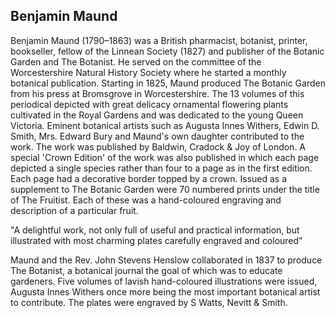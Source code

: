## Benjamin Maund

Benjamin Maund (1790–1863) was a British pharmacist, botanist, printer, bookseller, fellow of the Linnean Society (1827) and publisher of the Botanic Garden and The Botanist. He served on the committee of the Worcestershire Natural History Society where he started a monthly botanical publication.
Starting in 1825, Maund produced The Botanic Garden from his press at Bromsgrove in Worcestershire. The 13 volumes of this periodical depicted with great delicacy ornamental flowering plants cultivated in the Royal Gardens and was dedicated to the young Queen Victoria. Eminent botanical artists such as Augusta Innes Withers, Edwin D. Smith, Mrs. Edward Bury and Maund's own daughter contributed to the work. The work was published by Baldwin, Cradock & Joy of London. A special 'Crown Edition' of the work was also published in which each page depicted a single species rather than four to a page as in the first edition. Each page had a decorative border topped by a crown. Issued as a supplement to The Botanic Garden were 70 numbered prints under the title of The Fruitist. Each of these was a hand-coloured engraving and description of a particular fruit.

"A delightful work, not only full of useful and practical information, but illustrated with most charming plates carefully engraved and coloured"

Maund and the Rev. John Stevens Henslow collaborated in 1837 to produce The Botanist, a botanical journal the goal of which was to educate gardeners. Five volumes of lavish hand-coloured illustrations were issued, Augusta Innes Withers once more being the most important botanical artist to contribute. The plates were engraved by S Watts, Nevitt & Smith.

